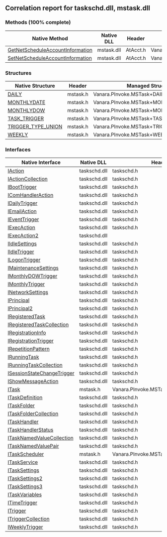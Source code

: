 ## Correlation report for taskschd.dll, mstask.dll  
### Methods (100% complete)  
Native Method | Native DLL | Header | Managed Method  
--- | --- | --- | ---  
[GetNetScheduleAccountInformation](http://msdn2.microsoft.com/en-us/library/aa370264) | mstask.dll | AtAcct.h | Vanara.PInvoke.MSTask.GetNetScheduleAccountInformation  
[SetNetScheduleAccountInformation](http://msdn2.microsoft.com/en-us/library/aa370955) | mstask.dll | AtAcct.h | Vanara.PInvoke.MSTask.SetNetScheduleAccountInformation  
### Structures  
Native Structure | Header | Managed Structure  
--- | --- | ---  
[DAILY](http://msdn2.microsoft.com/en-us/library/aa446857) | mstask.h | Vanara.PInvoke.MSTask+DAILY  
[MONTHLYDATE](http://msdn2.microsoft.com/en-us/library/aa381918) | mstask.h | Vanara.PInvoke.MSTask+MONTHLYDATE  
[MONTHLYDOW](http://msdn2.microsoft.com/en-us/library/aa381950) | mstask.h | Vanara.PInvoke.MSTask+MONTHLYDOW  
[TASK_TRIGGER](http://msdn2.microsoft.com/en-us/library/aa383618) | mstask.h | Vanara.PInvoke.MSTask+TASK_TRIGGER  
[TRIGGER_TYPE_UNION](http://msdn2.microsoft.com/en-us/library/aa384002) | mstask.h | Vanara.PInvoke.MSTask+TRIGGER_TYPE_UNION  
[WEEKLY](http://msdn2.microsoft.com/en-us/library/aa384014) | mstask.h | Vanara.PInvoke.MSTask+WEEKLY  
### Interfaces  
Native Interface | Native DLL | Header | Managed Interface  
--- | --- | --- | ---  
[IAction](https://www.google.com/search?num=5&q=IAction+site%3Amsdn.microsoft.com) | taskschd.dll | taskschd.h | Vanara.PInvoke.TaskSchd+IAction  
[IActionCollection](https://www.google.com/search?num=5&q=IActionCollection+site%3Amsdn.microsoft.com) | taskschd.dll | taskschd.h | Vanara.PInvoke.TaskSchd+IActionCollection  
[IBootTrigger](https://www.google.com/search?num=5&q=IBootTrigger+site%3Amsdn.microsoft.com) | taskschd.dll | taskschd.h | Vanara.PInvoke.TaskSchd+IBootTrigger  
[IComHandlerAction](https://www.google.com/search?num=5&q=IComHandlerAction+site%3Amsdn.microsoft.com) | taskschd.dll | taskschd.h | Vanara.PInvoke.TaskSchd+IComHandlerAction  
[IDailyTrigger](https://www.google.com/search?num=5&q=IDailyTrigger+site%3Amsdn.microsoft.com) | taskschd.dll | taskschd.h | Vanara.PInvoke.TaskSchd+IDailyTrigger  
[IEmailAction](https://www.google.com/search?num=5&q=IEmailAction+site%3Amsdn.microsoft.com) | taskschd.dll | taskschd.h | Vanara.PInvoke.TaskSchd+IEmailAction  
[IEventTrigger](https://www.google.com/search?num=5&q=IEventTrigger+site%3Amsdn.microsoft.com) | taskschd.dll | taskschd.h | Vanara.PInvoke.TaskSchd+IEventTrigger  
[IExecAction](https://www.google.com/search?num=5&q=IExecAction+site%3Amsdn.microsoft.com) | taskschd.dll | taskschd.h | Vanara.PInvoke.TaskSchd+IExecAction  
[IExecAction2](https://www.google.com/search?num=5&q=IExecAction2+site%3Amsdn.microsoft.com) | taskschd.dll |  |   
[IIdleSettings](https://www.google.com/search?num=5&q=IIdleSettings+site%3Amsdn.microsoft.com) | taskschd.dll | taskschd.h | Vanara.PInvoke.TaskSchd+IIdleSettings  
[IIdleTrigger](https://www.google.com/search?num=5&q=IIdleTrigger+site%3Amsdn.microsoft.com) | taskschd.dll | taskschd.h | Vanara.PInvoke.TaskSchd+IIdleTrigger  
[ILogonTrigger](https://www.google.com/search?num=5&q=ILogonTrigger+site%3Amsdn.microsoft.com) | taskschd.dll | taskschd.h | Vanara.PInvoke.TaskSchd+ILogonTrigger  
[IMaintenanceSettings](https://www.google.com/search?num=5&q=IMaintenanceSettings+site%3Amsdn.microsoft.com) | taskschd.dll | taskschd.h | Vanara.PInvoke.TaskSchd+IMaintenanceSettings  
[IMonthlyDOWTrigger](https://www.google.com/search?num=5&q=IMonthlyDOWTrigger+site%3Amsdn.microsoft.com) | taskschd.dll | taskschd.h | Vanara.PInvoke.TaskSchd+IMonthlyDOWTrigger  
[IMonthlyTrigger](https://www.google.com/search?num=5&q=IMonthlyTrigger+site%3Amsdn.microsoft.com) | taskschd.dll | taskschd.h | Vanara.PInvoke.TaskSchd+IMonthlyTrigger  
[INetworkSettings](https://www.google.com/search?num=5&q=INetworkSettings+site%3Amsdn.microsoft.com) | taskschd.dll | taskschd.h | Vanara.PInvoke.TaskSchd+INetworkSettings  
[IPrincipal](https://www.google.com/search?num=5&q=IPrincipal+site%3Amsdn.microsoft.com) | taskschd.dll | taskschd.h | Vanara.PInvoke.TaskSchd+IPrincipal  
[IPrincipal2](https://www.google.com/search?num=5&q=IPrincipal2+site%3Amsdn.microsoft.com) | taskschd.dll | taskschd.h | Vanara.PInvoke.TaskSchd+IPrincipal2  
[IRegisteredTask](https://www.google.com/search?num=5&q=IRegisteredTask+site%3Amsdn.microsoft.com) | taskschd.dll | taskschd.h | Vanara.PInvoke.TaskSchd+IRegisteredTask  
[IRegisteredTaskCollection](https://www.google.com/search?num=5&q=IRegisteredTaskCollection+site%3Amsdn.microsoft.com) | taskschd.dll | taskschd.h | Vanara.PInvoke.TaskSchd+IRegisteredTaskCollection  
[IRegistrationInfo](https://www.google.com/search?num=5&q=IRegistrationInfo+site%3Amsdn.microsoft.com) | taskschd.dll | taskschd.h | Vanara.PInvoke.TaskSchd+IRegistrationInfo  
[IRegistrationTrigger](https://www.google.com/search?num=5&q=IRegistrationTrigger+site%3Amsdn.microsoft.com) | taskschd.dll | taskschd.h | Vanara.PInvoke.TaskSchd+IRegistrationTrigger  
[IRepetitionPattern](https://www.google.com/search?num=5&q=IRepetitionPattern+site%3Amsdn.microsoft.com) | taskschd.dll | taskschd.h | Vanara.PInvoke.TaskSchd+IRepetitionPattern  
[IRunningTask](https://www.google.com/search?num=5&q=IRunningTask+site%3Amsdn.microsoft.com) | taskschd.dll | taskschd.h | Vanara.PInvoke.TaskSchd+IRunningTask  
[IRunningTaskCollection](https://www.google.com/search?num=5&q=IRunningTaskCollection+site%3Amsdn.microsoft.com) | taskschd.dll | taskschd.h | Vanara.PInvoke.TaskSchd+IRunningTaskCollection  
[ISessionStateChangeTrigger](https://www.google.com/search?num=5&q=ISessionStateChangeTrigger+site%3Amsdn.microsoft.com) | taskschd.dll | taskschd.h | Vanara.PInvoke.TaskSchd+ISessionStateChangeTrigger  
[IShowMessageAction](https://www.google.com/search?num=5&q=IShowMessageAction+site%3Amsdn.microsoft.com) | taskschd.dll | taskschd.h | Vanara.PInvoke.TaskSchd+IShowMessageAction  
[ITask](http://msdn2.microsoft.com/en-us/library/aa381311) | mstask.h | Vanara.PInvoke.MSTask+ITask  
[ITaskDefinition](https://www.google.com/search?num=5&q=ITaskDefinition+site%3Amsdn.microsoft.com) | taskschd.dll | taskschd.h | Vanara.PInvoke.TaskSchd+ITaskDefinition  
[ITaskFolder](https://www.google.com/search?num=5&q=ITaskFolder+site%3Amsdn.microsoft.com) | taskschd.dll | taskschd.h | Vanara.PInvoke.TaskSchd+ITaskFolder  
[ITaskFolderCollection](https://www.google.com/search?num=5&q=ITaskFolderCollection+site%3Amsdn.microsoft.com) | taskschd.dll | taskschd.h | Vanara.PInvoke.TaskSchd+ITaskFolderCollection  
[ITaskHandler](https://www.google.com/search?num=5&q=ITaskHandler+site%3Amsdn.microsoft.com) | taskschd.dll | taskschd.h | Vanara.PInvoke.TaskSchd+ITaskHandler  
[ITaskHandlerStatus](https://www.google.com/search?num=5&q=ITaskHandlerStatus+site%3Amsdn.microsoft.com) | taskschd.dll | taskschd.h | Vanara.PInvoke.TaskSchd+ITaskHandlerStatus  
[ITaskNamedValueCollection](https://www.google.com/search?num=5&q=ITaskNamedValueCollection+site%3Amsdn.microsoft.com) | taskschd.dll | taskschd.h | Vanara.PInvoke.TaskSchd+ITaskNamedValueCollection  
[ITaskNamedValuePair](https://www.google.com/search?num=5&q=ITaskNamedValuePair+site%3Amsdn.microsoft.com) | taskschd.dll | taskschd.h | Vanara.PInvoke.TaskSchd+ITaskNamedValuePair  
[ITaskScheduler](http://msdn2.microsoft.com/en-us/library/aa381811) | mstask.h | Vanara.PInvoke.MSTask+ITaskScheduler  
[ITaskService](https://www.google.com/search?num=5&q=ITaskService+site%3Amsdn.microsoft.com) | taskschd.dll | taskschd.h | Vanara.PInvoke.TaskSchd+ITaskService  
[ITaskSettings](https://www.google.com/search?num=5&q=ITaskSettings+site%3Amsdn.microsoft.com) | taskschd.dll | taskschd.h | Vanara.PInvoke.TaskSchd+ITaskSettings  
[ITaskSettings2](https://www.google.com/search?num=5&q=ITaskSettings2+site%3Amsdn.microsoft.com) | taskschd.dll | taskschd.h | Vanara.PInvoke.TaskSchd+ITaskSettings2  
[ITaskSettings3](https://www.google.com/search?num=5&q=ITaskSettings3+site%3Amsdn.microsoft.com) | taskschd.dll | taskschd.h | Vanara.PInvoke.TaskSchd+ITaskSettings3  
[ITaskVariables](https://www.google.com/search?num=5&q=ITaskVariables+site%3Amsdn.microsoft.com) | taskschd.dll | taskschd.h | Vanara.PInvoke.TaskSchd+ITaskVariables  
[ITimeTrigger](https://www.google.com/search?num=5&q=ITimeTrigger+site%3Amsdn.microsoft.com) | taskschd.dll | taskschd.h | Vanara.PInvoke.TaskSchd+ITimeTrigger  
[ITrigger](https://www.google.com/search?num=5&q=ITrigger+site%3Amsdn.microsoft.com) | taskschd.dll | taskschd.h | Vanara.PInvoke.TaskSchd+ITrigger  
[ITriggerCollection](https://www.google.com/search?num=5&q=ITriggerCollection+site%3Amsdn.microsoft.com) | taskschd.dll | taskschd.h | Vanara.PInvoke.TaskSchd+ITriggerCollection  
[IWeeklyTrigger](https://www.google.com/search?num=5&q=IWeeklyTrigger+site%3Amsdn.microsoft.com) | taskschd.dll | taskschd.h | Vanara.PInvoke.TaskSchd+IWeeklyTrigger  
